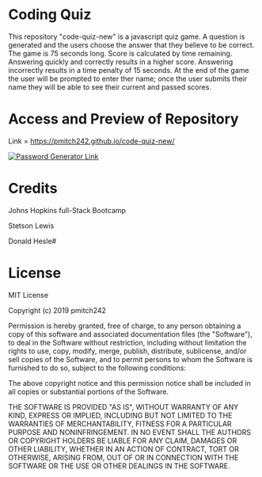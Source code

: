 # Coding Quiz

This repository "code-quiz-new" is a javascript quiz game. A question is generated and the users choose the answer that they believe to be correct. The game is 75 seconds long. Score is calculated by time remaining. Answering quickly and correctly results in a higher score. Answering incorrectly results in a time penalty of 15 seconds. At the end of the game the user will be prompted to enter ther name; once the user submits their name they will be able to see their current and passed scores.

# Access and Preview of Repository

Link = https://pmitch242.github.io/code-quiz-new/

<a href="https://pmitch242.github.io/code-quiz-new/">
<p><img src="#" alt="Password Generator Link">
</p>
</a>

# Credits
Johns Hopkins full-Stack Bootcamp

Stetson Lewis

Donald Hesle#

# License
MIT License

Copyright (c) 2019 pmitch242

Permission is hereby granted, free of charge, to any person obtaining a copy of this software and associated documentation files (the "Software"), to deal in the Software without restriction, including without limitation the rights to use, copy, modify, merge, publish, distribute, sublicense, and/or sell copies of the Software, and to permit persons to whom the Software is furnished to do so, subject to the following conditions:

The above copyright notice and this permission notice shall be included in all copies or substantial portions of the Software.

THE SOFTWARE IS PROVIDED "AS IS", WITHOUT WARRANTY OF ANY KIND, EXPRESS OR IMPLIED, INCLUDING BUT NOT LIMITED TO THE WARRANTIES OF MERCHANTABILITY, FITNESS FOR A PARTICULAR PURPOSE AND NONINFRINGEMENT. IN NO EVENT SHALL THE AUTHORS OR COPYRIGHT HOLDERS BE LIABLE FOR ANY CLAIM, DAMAGES OR OTHER LIABILITY, WHETHER IN AN ACTION OF CONTRACT, TORT OR OTHERWISE, ARISING FROM, OUT OF OR IN CONNECTION WITH THE SOFTWARE OR THE USE OR OTHER DEALINGS IN THE SOFTWARE.
